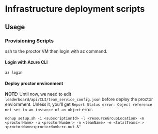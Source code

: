 # Infrastructure deployment scripts

## Usage

### Provisioning Scripts

ssh to the proctor VM then login with az command.

#### Login with Azure CLI

```shell
az login
```
#### Deploy proctor environment

**NOTE:** Until now, we need to edit `leaderboard/api/CLI/team_service_config.json` before deploy the proctor enviornment.
Unless it, you'll get `Report Status error: Object reference not set to an instance of an object` error. 


```shell
nohup setup.sh -i <subscriptionId> -l <resourceGroupLocation> -m <proctorName> -u <proctorNumber> -n <teamName> -e <totalTeams> > <proctorName><proctorNumber>.out &"
```
